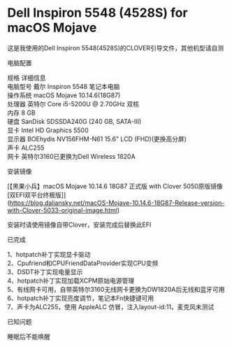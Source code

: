 Dell Inspiron 5548 (4528S) for macOS Mojave  
====
这是我使用的Dell Inspiron 5548(4528S)的CLOVER引导文件，其他机型请自测  

电脑配置  

规格	详细信息  
电脑型号	戴尔 Inspiron 5548 笔记本电脑  
操作系统	macOS Mojave 10.14.6(18G87)  
处理器	英特尔 Core i5-5200U @ 2.70GHz 双核  
内存	8 GB  
硬盘	SanDisk SDSSDA240G (240 GB, SATA-III)  
显卡	Intel HD Graphics 5500  
显示器	BOEhydis NV156FHM-N61 15.6" LCD (FHD)(更换高分屏)  
声卡	ALC255  
网卡	英特尔3160已更换为Dell Wireless 1820A  

安装镜像  

[【黑果小兵】macOS Mojave 10.14.6 18G87 正式版 with Clover 5050原版镜像[双EFI双平台终极版]]  
(https://blog.daliansky.net/macOS-Mojave-10.14.6-18G87-Release-version-with-Clover-5033-original-image.html)  

安装时请使用镜像自带Clover，安装完成后替换此EFI  

已完成  

1、hotpatch补丁实现显卡驱动  
2、Cpufriend和CPUFriendDataProvider实现CPU变频  
3、DSDT补丁实现电量显示  
4、hotpatch补丁实现加载XCPM原始电源管理  
5、有线网卡可用，自带英特尔3160无线网卡更换为DW1820A后无线和蓝牙可用  
6、hotpatch补丁实现亮度调节，笔记本Fn快捷键可用  
7、声卡为ALC255，使用 AppleALC 仿冒，注入layout-id:11，麦克风未测试  

已知问题  

睡眠后不能唤醒
